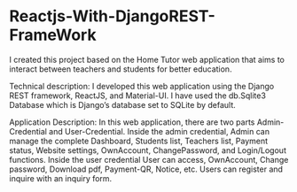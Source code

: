 # Reactjs-With-DjangoREST-FrameWork
I created this project based on the Home Tutor web application that aims to interact between teachers and students for better education.

Technical description: I developed this web application using the Django REST framework, ReactJS, and Material-UI. I have used the db.Sqlite3 Database which is Django’s database set to SQLite by default.

Application Description: In this web application, there are two parts Admin-Credential and User-Credential.
Inside the admin credential, Admin can manage the complete Dashboard, Students list, Teachers list, Payment status, Website settings, OwnAccount, ChangePassword, and Login/Logout functions.
Inside the user credential User can access, OwnAccount, Change password, Download pdf, Payment-QR, Notice, etc.
Users can register and inquire with an inquiry form.
